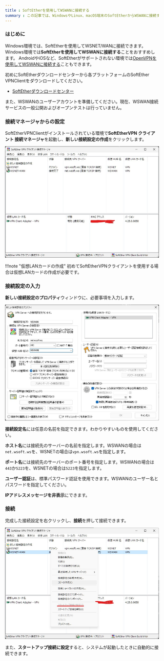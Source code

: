```yaml
---
title : SoftEtherを使用してWSWANに接続する
summary : この記事では、WindowsやLinux、macOS端末のSoftEtherからWSWANに接続する方法について説明します
---
```


### はじめに
Windows環境では、SoftEtherを使用してWSNET/WANに接続できます。Windows環境では**SoftEtherを使用してWSWANに接続する**ことをおすすめします。
AndroidやiOSなど、SoftEtherがサポートされない環境では[OpenVPNを使用してWSWANに接続する](./connetct-from-openvpn.md)こともできます。

初めにSoftEtherダウンロードセンターから各プラットフォームのSoftEther VPNClientをダウンロードしてください。

- [SoftEtherダウンロードセンター](https://www.softether-download.com/ja.aspx)

また、WSWANのユーザーアカウントを準備してください。現在、WSWAN接続サービスの一般公開およびオープンテストは行っていません。

### 接続マネージャからの設定
SoftEtherVPNClientがインストールされている環境で**SoftEtherVPN クライアント 接続マネージャ**を起動し、**新しい接続設定の作成**をクリックします。

![接続マネージャ](./media/0.jpg)

!!!note "仮想LANカードの作成"
    初めてSoftEtherVPNクライアントを使用する場合は仮想LANカードの作成が必要です。

### 接続設定の入力
**新しい接続設定のプロパティ**ウィンドウに、必要事項を入力します。

![新しい接続設定のプロパティ](media/1.jpg)

**接続設定名**には任意の名前を指定できます。わかりやすいものを使用してください。

**ホスト名**には接続先のサーバーの名前を指定します。WSWANの場合は`net.wsoft.ws`を、WSNETの場合は`vpn.wsoft.ws`を指定します。

**ポート名**には接続先のサーバーのポート番号を指定します。WSWANの場合は`443`か`5223`を、WSNETの場合は`5223`を指定します。

**ユーザー認証**は、標準パスワード認証を使用できます。WSWANのユーザー名とパスワードを指定してください。

**IPアドレスメッセージを非表示**にできます。

### 接続
完成した接続設定を右クリックし、**接続**を押して接続できます。

![接続](media/2.jpg)

また、**スタートアップ接続に設定**すると、システムが起動したときに自動的に接続できます。